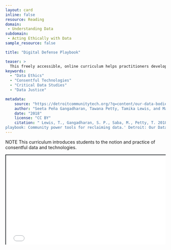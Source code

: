```yaml
---
layout: card
inline: false
resource: Reading
domain: 
 - Understanding Data
subdomain:
 - Acting Ethically with Data
sample_resource: false

title: "Digital Defense Playbook"

teaser: >
  This freely accessible, online curriculum helps practitioners develop technology and work with data in inclusive and consentful ways with the aims of generating processes and education to push back against the weaponization of data.
keywords:
  - "Data Ethics"
  - "Consentful Technologies"
  - "Critical Data Studies"
  - "Data Justice"

metadata:
    source: "https://detroitcommunitytech.org/?q=content/our-data-bodies-digital-defense-playbook"
    author: "Seeta Peña Gangadharan, Tawana Petty, Tamika Lewis, and Mariella Saba"
    date: "2018"
    license: "CC BY" 
    citation: " Lewis, T., Gangadharan, S. P., Saba, M., Petty, T. 2018. 'Digital defense
playbook: Community power tools for reclaiming data.' Detroit: Our Data Bodies. https://detroitcommunitytech.org/?q=content/our-data-bodies-digital-defense-playbook" 
---
```


NOTE 
This curriculum introduces students to the notion and practice of consentful data and technologies.

<div style="position: relative; padding-bottom: 56.25%; height: 0; overflow: hidden;"><iframe src="../assets/pdf/ODB-Digital-Defense.pdf" width="100%" title="Digital Defense Playbook" style="border:2px #323639 solid; position: absolute; top: 0; left: 0; right: 0; bottom: 0; height: 100%; max-width: 100%;"></iframe></div>
